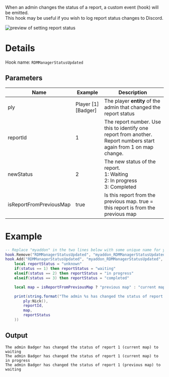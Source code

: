 When an admin changes the status of a report, a custom event (hook) will be emitted.<br>
This hook may be useful if you wish to log report status changes to Discord.

![preview of setting report status](https://i.imgur.com/dY9ST1B.png)

# Details
Hook name: `RDMManagerStatusUpdated`

## Parameters
| Name | Example | Description |
| -- | -- | -- |
| ply | Player [1][Badger] | The player **entity** of the admin that changed the report status |
| reportId | 1 | The report number. Use this to identify one report from another. Report numbers start again from 1 on map change. |
| newStatus | 2 | The new status of the report.<br>1: Waiting<br>2: In progress<br>3: Completed |
| isReportFromPreviousMap | true | Is this report from the previous map. true = this report is from the previous map |


# Example
```lua
-- Replace "myaddon" in the two lines below with some unique name for your addon
hook.Remove("RDMManagerStatusUpdated", "myaddon_RDMManagerStatusUpdated")
hook.Add("RDMManagerStatusUpdated", "myaddon_RDMManagerStatusUpdated", function(ply, reportId, newStatus, isReportFromPreviousMap)
    local reportStatus = "unknown"
    if(status == 1) then reportStatus = "waiting"
    elseif(status == 2) then reportStatus = "in progress"
    elseif(status == 3) then reportStatus = "completed"

    local map = isReportFromPreviousMap ? "previous map" : "current map"

    print(string.format("The admin %s has changed the status of report %d (%s) to %s",
        ply:Nick(),
        reportId,
        map,
        reportStatus
    ))
```

## Output
```
The admin Badger has changed the status of report 1 (current map) to waiting
The admin Badger has changed the status of report 1 (current map) to in progress
The admin Badger has changed the status of report 1 (previous map) to waiting
```


